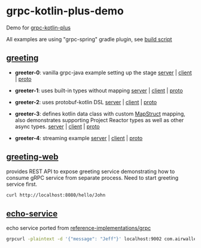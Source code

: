 # grpc-kotlin-plus-demo

Demo for [grpc-kotlin-plus](https://github.com/airwallex/grpc-kotlin-plus)

All examples are using "grpc-spring" gradle plugin, see [build script](/build.gradle.kts)

## [greeting](/greeting)

* **greeter-0**: vanilla grpc-java example setting up the stage
  [server](/greeting/src/main/kotlin/com/airwallex/grpc/demo/Greeter0.kt) |
  [client](/greeting/src/test/kotlin/com/airwallex/grpc/demo/Greeter0Test.kt) |
  [proto](/greeting/src/main/proto/demo/greeting0.proto)

* **greeter-1**: uses built-in types without mapping
  [server](/greeting/src/main/kotlin/com/airwallex/grpc/demo/Greeter1.kt) |
  [client](/greeting/src/test/kotlin/com/airwallex/grpc/demo/Greeter1Test.kt) |
  [proto](/greeting/src/main/proto/demo/greeting1.proto)

* **greeter-2**: uses protobuf-kotlin DSL
  [server](/greeting/src/main/kotlin/com/airwallex/grpc/demo/Greeter2.kt) |
  [client](/greeting/src/test/kotlin/com/airwallex/grpc/demo/Greeter2Test.kt) |
  [proto](/greeting/src/main/proto/demo/greeting2.proto)

* **greeter-3**: defines kotlin data class with custom [MapStruct](https://mapstruct.org/) mapping, also demonstrates
  supporting Project Reactor types as well as other async types.
  [server](/greeting/src/main/kotlin/com/airwallex/grpc/demo/Greeter3.kt) |
  [client](/greeting/src/test/kotlin/com/airwallex/grpc/demo/Greeter3Test.kt) |
  [proto](/greeting/src/main/proto/demo/greeting3.proto)

* **greeter-4**: streaming example
  [server](/greeting/src/main/kotlin/com/airwallex/grpc/demo/Greeter4.kt) |
  [client](/greeting/src/test/kotlin/com/airwallex/grpc/demo/Greeter4Test.kt) |
  [proto](/greeting/src/main/proto/demo/greeting4.proto)

## [greeting-web](/greeting-web)

provides REST API to expose greeting service demonstrating how to consume gRPC service from separate process. Need to
start greeting service first.

```bash
curl http://localhost:8080/hello/John
```

## [echo-service](/echo-service)

echo service ported from [reference-implementations/grpc](https://github.com/airwallex/reference-implementations/tree/master/grpc)

```bash
grpcurl -plaintext -d '{"message": "Jeff"}' localhost:9002 com.airwallex.refimpl.grpc.EchoServiceGrpc/Echo
```
